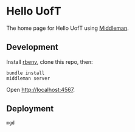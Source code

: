 # Hello UofT
The home page for Hello UofT using [Middleman](https://middlemanapp.com/).

## Development
Install [rbenv](https://github.com/rbenv/rbenv), clone this repo, then:

```shell
bundle install
middleman server
```

Open <http://localhost:4567>.

## Deployment
```shell
mgd
```
